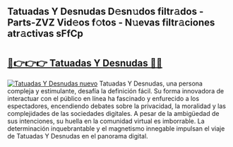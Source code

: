 ## Tatuadas Y Desnudas D𝚎sn𝚞dos filtr𝚊dos - Parts-ZVZ Vid𝚎os f𝚘tos - N𝚞evas filtr𝚊ciones atr𝚊ctivas sFfCp

# <h2><a href="http://mbb7zwq.tromn.icu/?c=Tatuadas+Y+Desnudas">🔗👉👉👉 Tatuadas Y Desnudas 🔗🔗</a></h2>

[![Tatuadas Y Desnudas nuevo](https://i.imgur.com/pEAQMta.gif)](http://mbb7zwq.tromn.icu/?c=Tatuadas+Y+Desnudas)
Tatuadas Y Desnudas, una persona compleja y estimulante, desafía la definición fácil. Su forma innovadora de interactuar con el público en línea ha fascinado y enfurecido a los espectadores, encendiendo debates sobre la privacidad, la moralidad y las complejidades de las sociedades digitales. A pesar de la ambigüedad de sus intenciones, su huella en la comunidad virtual es imborrable. La determinación inquebrantable y el magnetismo innegable impulsan el viaje de Tatuadas Y Desnudas en el panorama digital.
